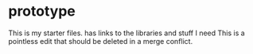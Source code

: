 # prototype
This is my starter files.  has links to the libraries and stuff I need
This is a pointless edit that should be deleted in a merge conflict.